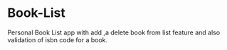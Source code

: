 # Book-List
 Personal Book List app with add ,a delete book from list feature and also validation of isbn code for a book.
